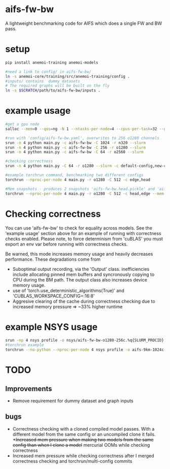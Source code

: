 # aifs-fw-bw
A lightweight benchmarking code for AIFS which does a single FW and BW pass. 

# setup
```bash
pip install anemoi-training anemoi-models

#need a link to config/ in aifs-fw-bw/
ln -s anemoi-core/training/src/anemoi-training/config .
#inputs/ contains  dummy datasets
# The required graphs will be built on the fly
ln -s $SCRATCH/path/to/aifs-fw-bw/inputs .

```

# example usage
```bash
#get a gpu node
salloc --mem=0 --qos=ng -N 1 --ntasks-per-node=4 --cpus-per-task=32 --gpus-per-task=1 --time=2:00:00

#run with 'config/aifs-fw-bw.yaml', overwrites to 256 o1280 channels
srun -n 4 python main.py -c aifs-fw-bw -C 1024 -r n320 --slurm
srun -n 4 python main.py -c aifs-fw-bw -C 256 -r o1280 --slurm
srun -n 4 python main.py -c aifs-fw-bw -C 64 -r o2560 --slurm

#checking correctness
srun -n 4 python main.py -C 64 -r o1280 --slurm -c default-config,new-config --verify 

#example torchrun command, benchmarking two different configs
torchrun --nproc-per-node 4 main.py -r o1280 -C 512 -c edge,head

#Mem snapshots - produces 2 snapshots 'aifs-fw-bw.head.pickle' and 'aifs-fw-bw.edge.pickle'
torchrun --nproc-per-node 4 main.py -r o1280 -C 512 -c head,edge --mem-snapshot
```

# Checking correctness
You can use 'aifs-fw-bw' to check for equality across models. See the 'example usage' section above for an example of running with correctness checks enabled. Please note, to force determinism from 'cuBLAS' you must export an env var before running with correctness checks.

Be warned, this mode increases memory usage and heavily decreases performance. These degradations come from
* Suboptimal output recording, via the 'Output' class. inefficiencies include allocating pinned mem buffers and syncronously copying to CPU during the BM path. The output class also increases device memory usage.
* use of 'torch.use_deterministic_algorithms(True)' and 'CUBLAS_WORKSPACE_CONFIG=:16:8'
* Aggresive clearing of the cache during correctness checking due to increased memory pressure => ~33% higher runtime

# example NSYS usage
```bash
srun -np 4 nsys profile -o nsys/aifs-fw-bw-o1280-256c.%q{SLURM_PROCID} -f true --gpu-metrics-device=all --cuda-memory true --python-backtrace=cuda --python-sampling=true python main.py -C 64 -r o1280
#torchrun example
torchrun --no-python --nproc-per-node 4 nsys profile -o aifs-9km-1024c-8mc.%q{RANK} -f true --gpu-metrics-device=all --cuda-memory true --python-backtrace=cuda python main.py -r o1280 -C 1024 -c hackathon
```

# TODO
## Improvements
* Remove requirement for dummy dataset and graph inputs
## bugs
* Correctness checking with a cloned compiled model passes. With a different model from the same config or an uncompiled clone it fails.
*~~Increased mem pressure when making two models from the same config than when I clone a model~~ mercurial OOMs while checking correctness
* Increased mem pressure while checking correctness after I merged correctness checking and torchrun/multi-config commits
